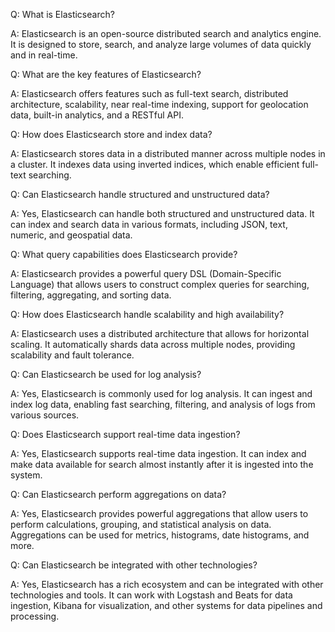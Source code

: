  Q: What is Elasticsearch?

A: Elasticsearch is an open-source distributed search and analytics engine. It is designed to store, search, and analyze large volumes of data quickly and in real-time.



Q: What are the key features of Elasticsearch?

A: Elasticsearch offers features such as full-text search, distributed architecture, scalability, near real-time indexing, support for geolocation data, built-in analytics, and a RESTful API.



Q: How does Elasticsearch store and index data?

A: Elasticsearch stores data in a distributed manner across multiple nodes in a cluster. It indexes data using inverted indices, which enable efficient full-text searching.



Q: Can Elasticsearch handle structured and unstructured data?

A: Yes, Elasticsearch can handle both structured and unstructured data. It can index and search data in various formats, including JSON, text, numeric, and geospatial data.



Q: What query capabilities does Elasticsearch provide?

A: Elasticsearch provides a powerful query DSL (Domain-Specific Language) that allows users to construct complex queries for searching, filtering, aggregating, and sorting data.



Q: How does Elasticsearch handle scalability and high availability?

A: Elasticsearch uses a distributed architecture that allows for horizontal scaling. It automatically shards data across multiple nodes, providing scalability and fault tolerance.



Q: Can Elasticsearch be used for log analysis?

A: Yes, Elasticsearch is commonly used for log analysis. It can ingest and index log data, enabling fast searching, filtering, and analysis of logs from various sources.



Q: Does Elasticsearch support real-time data ingestion?

A: Yes, Elasticsearch supports real-time data ingestion. It can index and make data available for search almost instantly after it is ingested into the system.



Q: Can Elasticsearch perform aggregations on data?

A: Yes, Elasticsearch provides powerful aggregations that allow users to perform calculations, grouping, and statistical analysis on data. Aggregations can be used for metrics, histograms, date histograms, and more.



Q: Can Elasticsearch be integrated with other technologies?

A: Yes, Elasticsearch has a rich ecosystem and can be integrated with other technologies and tools. It can work with Logstash and Beats for data ingestion, Kibana for visualization, and other systems for data pipelines and processing.

